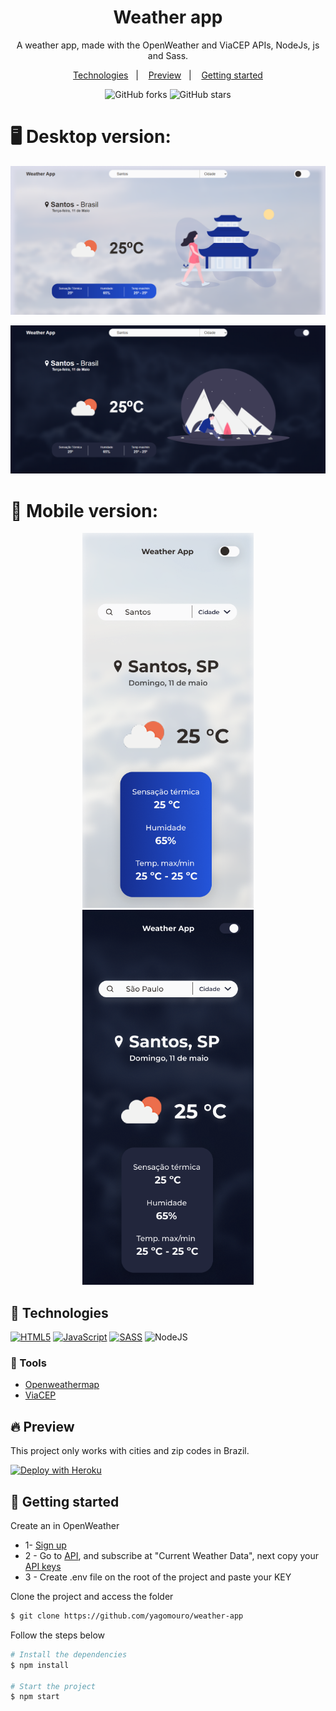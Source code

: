 <h1 align="center"> 
 Weather app
</h1>

<p align="center">
	A weather app, made with the OpenWeather and ViaCEP APIs, NodeJs, js and Sass.
</p>

<p align="center">
  <a href="#-technologies">Technologies</a>&nbsp;&nbsp;&nbsp;|&nbsp;&nbsp;&nbsp;
  <a href="#-preview">Preview</a>&nbsp;&nbsp;&nbsp;|&nbsp;&nbsp;&nbsp;
  <a href="#-getting-started">Getting started</a>
</p>

<p align="center">
  <img src="https://img.shields.io/github/forks/yagomouro/weather-app?label=forks&message=MIT&color=FAFAFB&labelColor=162E8F" alt="GitHub forks">
  
  <img src="https://img.shields.io/github/stars/yagomouro/weather-app?label=stars&message=MIT&color=FAFAFB&labelColor=162E8F" alt="GitHub stars">
</p>

<h1> 
  🖥️ Desktop version:
</h1>

<p align="center">
    <img alt="Weather app" title="Weather app" src="https://github.com/yagomouro/weather-app/blob/master/public/img/index-light.png"/>
</p>

<p align="center">
    <img alt="Weather app" title="Weather app" src="https://github.com/yagomouro/weather-app/blob/master/public/img/index-dark.png" />
</p>

<h1> 
  📱 Mobile version:
</h1>

<p align="center">
    <img alt="Weather app" title="Weather app" widht="600px" height="600px" src="https://github.com/yagomouro/weather-app/blob/master/public/img/mobile-light.png"/>
    <img alt="Weather app" title="Weather app" widht="600px" height="600px" src="https://github.com/yagomouro/weather-app/blob/master/public/img/mobile-dark.png"/>
</p>

## 🧪 Technologies
[![HTML5](https://camo.githubusercontent.com/d63d473e728e20a286d22bb2226a7bf45a2b9ac6c72c59c0e61e9730bfe4168c/68747470733a2f2f696d672e736869656c64732e696f2f62616467652f48544d4c352d4533344632363f7374796c653d666f722d7468652d6261646765266c6f676f3d68746d6c35266c6f676f436f6c6f723d7768697465)](https://developer.mozilla.org/pt-BR/docs/Web/HTML)  [![JavaScript](https://camo.githubusercontent.com/62d37abe760867620e0baea1066303719d630a82936837ba7bff6b0c754e3c9f/68747470733a2f2f696d672e736869656c64732e696f2f62616467652f6a6176617363726970742532302d2532333332333333302e7376673f267374796c653d666f722d7468652d6261646765266c6f676f3d6a617661736372697074266c6f676f436f6c6f723d253233463744463145)](https://developer.mozilla.org/pt-BR/docs/Web/JavaScript)  [![SASS](https://camo.githubusercontent.com/792bcbdb5dcb4c45260a7b911b030f70814b2a77eca18b388565b4468a02dc15/68747470733a2f2f696d672e736869656c64732e696f2f62616467652f534153532532302d686f7470696e6b2e7376673f267374796c653d666f722d7468652d6261646765266c6f676f3d53415353266c6f676f436f6c6f723d7768697465)](https://sass-lang.com/) ![NodeJS](https://camo.githubusercontent.com/cc96d7d28a6ca21ddbb1f2521d751d375230ed840271e6a4c8694cf87cc60c14/68747470733a2f2f696d672e736869656c64732e696f2f62616467652f6e6f64652e6a732532302d2532333433383533442e7376673f267374796c653d666f722d7468652d6261646765266c6f676f3d6e6f64652e6a73266c6f676f436f6c6f723d7768697465)

### 🔨  Tools

- [Openweathermap](https://openweathermap.org/)
- [ViaCEP](https://viacep.com.br/)

## 🔥 Preview

<p>
  This project only works with cities and zip codes in Brazil.
</p>

[![Deploy with Heroku](https://www.herokucdn.com/deploy/button.svg)](https://weather-appe.herokuapp.com/)

## 🚀 Getting started

 Create an in OpenWeather
- 1- [Sign up](https://home.openweathermap.org/users/sign_up)
- 2 - Go to [API](https://openweathermap.org/api), and subscribe at "Current Weather Data", next copy your [API keys](https://home.openweathermap.org/api_keys)
- 3 - Create .env file on the root of the project and paste your KEY

Clone the project and access the folder

```bash
$ git clone https://github.com/yagomouro/weather-app
```
Follow the steps below
```bash
# Install the dependencies
$ npm install

# Start the project
$ npm start
```
